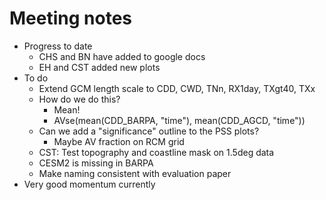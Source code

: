 # Meeting notes
- Progress to date
  - CHS and BN have added to google docs
  - EH and CST added new plots
 - To do
   - Extend GCM length scale to CDD, CWD, TNn, RX1day, TXgt40, TXx
   - How do we do this?
     - Mean!
     - AVse(mean(CDD_BARPA, "time"), mean(CDD_AGCD, "time"))
   - Can we add a "significance" outline to the PSS plots?
     - Maybe AV fraction on RCM grid
   - CST: Test topography and coastline mask on 1.5deg data
   - CESM2 is missing in BARPA
   - Make naming consistent with evaluation paper
 - Very good momentum currently
